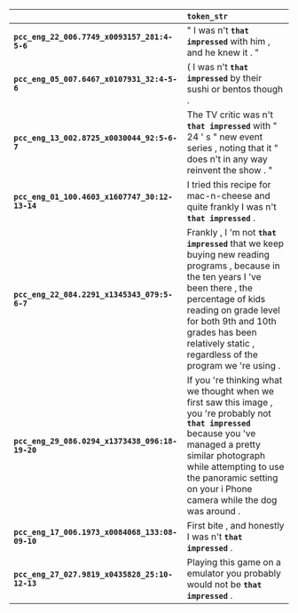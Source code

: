 |                                                 | `token_str`                                                                                                                                                                                                                                                                       |
|:------------------------------------------------|:----------------------------------------------------------------------------------------------------------------------------------------------------------------------------------------------------------------------------------------------------------------------------------|
| **`pcc_eng_22_006.7749_x0093157_281:4-5-6`**    | " I was n't __``that impressed``__ with him , and he knew it . "                                                                                                                                                                                                                  |
| **`pcc_eng_05_007.6467_x0107931_32:4-5-6`**     | ( I was n't __``that impressed``__ by their sushi or bentos though .                                                                                                                                                                                                              |
| **`pcc_eng_13_002.8725_x0030044_92:5-6-7`**     | The TV critic was n't __``that impressed``__ with " 24 ' s " new event series , noting that it " does n't in any way reinvent the show . "                                                                                                                                        |
| **`pcc_eng_01_100.4603_x1607747_30:12-13-14`**  | I tried this recipe for mac-n-cheese and quite frankly I was n't __``that impressed``__ .                                                                                                                                                                                         |
| **`pcc_eng_22_084.2291_x1345343_079:5-6-7`**    | Frankly , I 'm not __``that impressed``__ that we keep buying new reading programs , because in the ten years I 've been there , the percentage of kids reading on grade level for both 9th and 10th grades has been relatively static , regardless of the program we 're using . |
| **`pcc_eng_29_086.0294_x1373438_096:18-19-20`** | If you 're thinking what we thought when we first saw this image , you 're probably not __``that impressed``__ because you 've managed a pretty similar photograph while attempting to use the panoramic setting on your i Phone camera while the dog was around .                |
| **`pcc_eng_17_006.1973_x0084068_133:08-09-10`** | First bite , and honestly I was n't __``that impressed``__ .                                                                                                                                                                                                                      |
| **`pcc_eng_27_027.9819_x0435828_25:10-12-13`**  | Playing this game on a emulator you probably would not be __``that impressed``__ .                                                                                                                                                                                                |